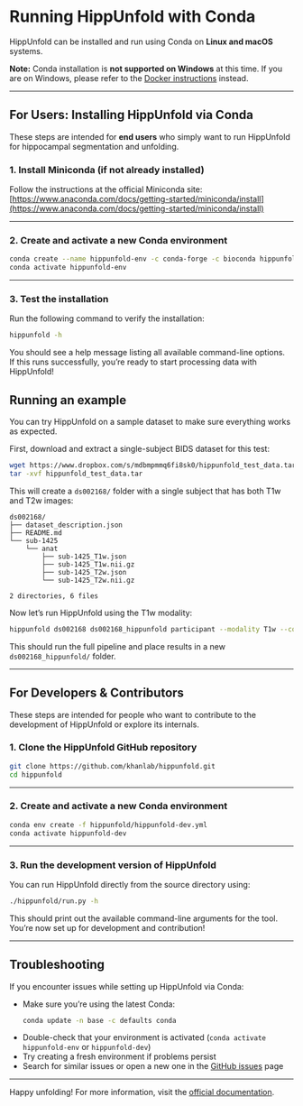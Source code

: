 # Running HippUnfold with Conda

HippUnfold can be installed and run using Conda on **Linux and macOS** systems.

**Note:** Conda installation is **not supported on Windows** at this time. If you are on Windows, please refer to the [Docker instructions](docker.md) instead.

---

## For Users: Installing HippUnfold via Conda

These steps are intended for **end users** who simply want to run HippUnfold for hippocampal segmentation and unfolding.

### 1. Install Miniconda (if not already installed)

Follow the instructions at the official Miniconda site:  
[https://www.anaconda.com/docs/getting-started/miniconda/install](https://www.anaconda.com/docs/getting-started/miniconda/install)

---

### 2. Create and activate a new Conda environment

```bash
conda create --name hippunfold-env -c conda-forge -c bioconda hippunfold
conda activate hippunfold-env
```

---

### 3. Test the installation

Run the following command to verify the installation:

```bash
hippunfold -h
```

You should see a help message listing all available command-line options.  
If this runs successfully, you’re ready to start processing data with HippUnfold!

## Running an example

You can try HippUnfold on a sample dataset to make sure everything works as expected.

First, download and extract a single-subject BIDS dataset for this test:

```bash
wget https://www.dropbox.com/s/mdbmpmmq6fi8sk0/hippunfold_test_data.tar 
tar -xvf hippunfold_test_data.tar
```

This will create a `ds002168/` folder with a single subject that has both T1w and T2w images:

```
ds002168/
├── dataset_description.json
├── README.md
└── sub-1425
    └── anat
        ├── sub-1425_T1w.json
        ├── sub-1425_T1w.nii.gz
        ├── sub-1425_T2w.json
        └── sub-1425_T2w.nii.gz

2 directories, 6 files
```

Now let’s run HippUnfold using the T1w modality:

```bash
hippunfold ds002168 ds002168_hippunfold participant --modality T1w --cores all --use-conda
```

This should run the full pipeline and place results in a new `ds002168_hippunfold/` folder.

---

## For Developers & Contributors

These steps are intended for people who want to contribute to the development of HippUnfold or explore its internals.

### 1. Clone the HippUnfold GitHub repository

```bash
git clone https://github.com/khanlab/hippunfold.git
cd hippunfold
```

---

### 2. Create and activate a new Conda environment

```bash
conda env create -f hippunfold/hippunfold-dev.yml
conda activate hippunfold-dev
```

---

### 3. Run the development version of HippUnfold

You can run HippUnfold directly from the source directory using:

```bash
./hippunfold/run.py -h
```

This should print out the available command-line arguments for the tool.  
You’re now set up for development and contribution!

---

## Troubleshooting

If you encounter issues while setting up HippUnfold via Conda:

- Make sure you’re using the latest Conda:
  ```bash
  conda update -n base -c defaults conda
  ```
- Double-check that your environment is activated (`conda activate hippunfold-env` or `hippunfold-dev`)
- Try creating a fresh environment if problems persist
- Search for similar issues or open a new one in the [GitHub issues](https://github.com/khanlab/hippunfold/issues) page

---

Happy unfolding!
For more information, visit the [official documentation]( hippunfold.readthedocs.io ).
